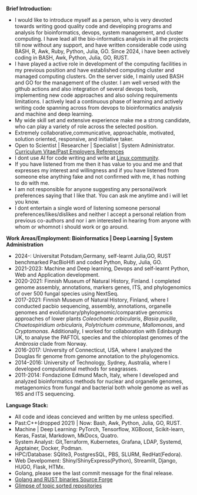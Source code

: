 **Brief Introduction:**
- I would like to introduce myself as a person, who is very devoted towards writing good quality code and developing programs and analysis for bioinformatics, devops, system management, and cluster computing. I have lead all the bio-informatics analysis in all the projects till now without any support, and have written considerable code using BASH, R, Awk, Ruby, Python, Julia, GO. Since 2024, i have been actively coding in BASH, Awk, Python, Julia, GO, RUST. 
- I have played a active role in development of the computing facilities in my previous position and have established computing cluster and managed computing clusters. On the server side, I mainly used BASH and GO for the management of the cluster. I am well versed with the github actions and also integration of several devops tools, implementing new code approaches and also solving requirements limitations. I actively lead a continuous phase of learning and actively writing code spanning across from devops to bioinformatics analysis and machine and deep learning.  
- My wide skill set and extensive experience make me a strong candidate, who can play a variety of role across the selected position. 
- Extremely collaborative,communicative, approachable, motivated, solution oriented, responsive, and initiative taker.
- Open to Scientist | Researcher | Specialist | System Administrator. [Curriculum Vitae/Past Employers References](https://github.com/codecreatede/codecreatede/blob/main/Curriculum_Vitae_Gaurav_Sablok_2024.pdf) 
- I dont use AI for code writing and write at [Linux community](https://linuxcommunity.io/). 
- If you have listened from me then it has value to you and me and that expresses my interest and willingness and if you have listened from someone else anything fake and not confirmed with me, it has nothing to do with me. 
- I am not responsible for anyone suggesting any personal/work preferences saying that I like that. You can ask me anytime and i will let you know.
- I dont entertain a single word of listening someone personal preferences/likes/dislikes and neither I accept a personal relation from previous co-authors and nor i am interested in hearing from anyone with whom or whomnot i should work or go around.  

**Work Areas/Employment: Bioinformatics | Deep Learning | System Administration**
- 2024-: Universitat Potsdam,Germany, self-learnt Julia,GO, RUST benchmarked PacBioHifi and coded Python, Ruby, Julia, GO. 
- 2021-2023: Machine and Deep learning, Devops and self-learnt Python, Web and Application development. 
- 2020-2021: Finnish Museum of Natural History, Finland. I completed genome assembly, annotations, markers genes, ITS, and phylogenomics of over 500 fungal species using NextSeq.
- 2017-2021: Finnish Museum of Natural History, Finland, where I conducted pacbio sequencing, assembly, annotations, organelle genomes and evolutionary/phylogenomic/comparative genomics approaches of lower plants *Coleochaete orbicularis*, *Blasia pusilla*, *Chaetospiridium orbicularis*, *Polytrichum commune*, *Mallomonas*, and *Cryptomonas*. Additionally, I worked for collaboration with Edinburgh UK, to analyse the PAFTOL species and the chloroplast genomes of the *Ambrosia* clade from Norway.
- 2016-2017: University of Connecticut, USA, where I analyzed the Douglas fir genome from genome annotation to the phylogenomics.
- 2014–2016: University of Technology, Sydney, Australia, where I developed computational methods for seagrasses.
- 2011-2014: Fondazione Edmund Mach, Italy, where I developed and analyzed bioinformatics methods for nuclear and organelle genomes, metagenomics from fungal and bacterial both whole genome as well as 16S and ITS sequencing.

**Language Stack:** 
- All code and ideas concieved and written by me unless specified. 
- Past:C++(dropped 2021) | Now: Bash, Awk, Python, Julia, GO, RUST.
- Machine | Deep Learning: PyTorch, Tensorflow, XGBoost, Scikit-learn, Keras, Fastai, Markdown, MkDocs, Quatro.
- System Analyst: Git,Terraform, Kubernetes, Grafana, LDAP, Systemd, Apptainer, Docker, Podman. 
- HPC/Database: SQlite3, PostgresSQL, PBS, SLURM, RedHat(Fedora).
- Web Develpoment: Shiny/ShinyExpress(Python), Streamlit, Django, HUGO, Flask, HTMx. 
- Golang, please see the last commit message for the final release.
- [Golang and RUST binaries Source Forge](https://sourceforge.net/u/codecreatede/profile/)
- [Glimpse of topic sorted repositories](https://github.com/codecreatede/codecreatede/blob/main/topicsorted.md)
